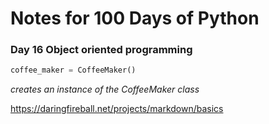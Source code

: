 # Notes for 100 Days of Python

### Day 16 Object oriented programming
```python
coffee_maker = CoffeeMaker()
```
*creates an instance of the CoffeeMaker class*

https://daringfireball.net/projects/markdown/basics